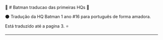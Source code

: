 :closed_book: # Batman traducao das primeiras HQs  :blue_book:

:new_moon: Tradução da HQ Batman 1 ano #16 para português de forma amadora. 


Está traduzido até a pagina 3. :star: 

<hr />
